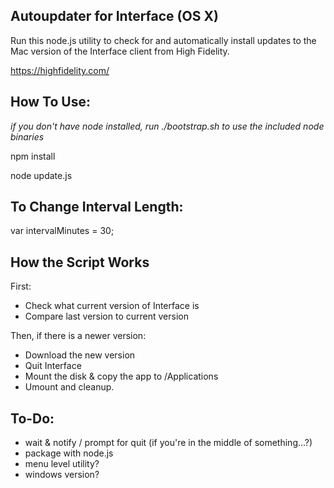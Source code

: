 Autoupdater for Interface (OS X)
-----

Run this node.js utility to check for and automatically install updates to the Mac version of the Interface client from High Fidelity.

https://highfidelity.com/


How To Use:
-----
*if you don't have node installed, run ./bootstrap.sh to use the included node binaries*

npm install

node update.js


To Change Interval Length:
-----

var intervalMinutes = 30; 

How the Script Works
-----

First:

- Check what current version of Interface is
- Compare last version to current version

Then, if there is a newer version:

- Download the new version
- Quit Interface
- Mount the disk & copy the app to /Applications
- Umount and cleanup.


To-Do:
-----
- wait & notify / prompt for quit (if you're in the middle of something...?)
- package with node.js
- menu level utility?
- windows version?